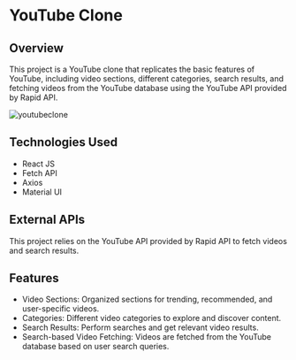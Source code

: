 # YouTube Clone

## Overview

This project is a YouTube clone that replicates the basic features of YouTube, including video sections, different categories, search results, and fetching videos from the YouTube database using the YouTube API provided by Rapid API.

![youtubeclone](https://github.com/Vipinsharrmaa/youtube-clone/assets/85492738/f573c517-1755-4513-a66b-ff7cbd5ddf75)

## Technologies Used

- React JS
- Fetch API
- Axios
- Material UI

## External APIs

This project relies on the YouTube API provided by Rapid API to fetch videos and search results.

## Features

- Video Sections: Organized sections for trending, recommended, and user-specific videos.
- Categories: Different video categories to explore and discover content.
- Search Results: Perform searches and get relevant video results.
- Search-based Video Fetching: Videos are fetched from the YouTube database based on user search queries.
